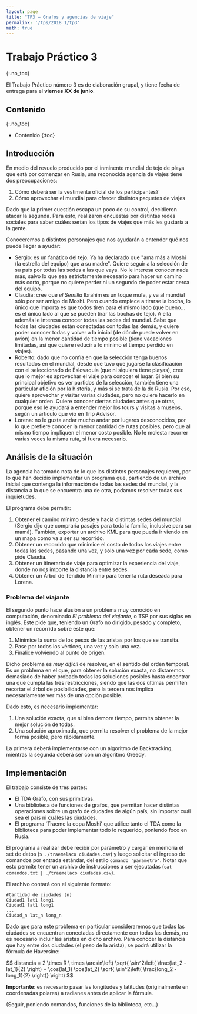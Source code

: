 ```yaml
---
layout: page
title: "TP3 – Grafos y agencias de viaje"
permalink: '/tps/2018_1/tp3'
math: true
---
```


Trabajo Práctico 3
================
{:.no_toc}

El Trabajo Práctico número 3 es de elaboración grupal, y tiene fecha de entrega
para el **viernes XX de junio**.

Contenido
---------
{:.no_toc}

* Contenido
{:toc}


## Introducción

En medio del revuelo producido por el inminente mundial de tejo de playa que está por comenzar en Rusia, 
una reconocida agencia de viajes tiene dos preocupaciones:

1. Cómo deberá ser la vestimenta oficial de los participantes?
1. Cómo aprovechar el mundial para ofrecer distintos paquetes de viajes

Dado que la primer cuestión escapa un poco de su control, decidieron atacar la segunda. Para esto, 
realizaron encuestas por distintas redes sociales para saber cuáles serían los tipos de viajes que más
les gustaría a la gente. 

Conoceremos a distintos personajes que nos ayudarán a entender qué nos puede llegar a ayudar: 

* Sergio: es un fanático del tejo. Ya ha declarado que "ama más a Moshi (la estrella del equipo) que a su madre". 
Quiere seguir a la selección de su país por todas las sedes a las que vaya. No le interesa conocer nada más, salvo 
lo que sea estrictamente necesario para hacer un camino más corto, porque no quiere perder ni un segundo de poder 
estar cerca del equipo. 
* Claudia: cree que _el Semilla_ Ibrahim es un toque mufa, y va al mundial sólo por ser amigo de Moshi. Pero cuando 
empiece a tirarse la bocha, lo único que importa es que todos tiren para el mismo lado (que bueno... es el único lado 
al que se pueden tirar las bochas de tejo). A ella además le interesa conocer todas las sedes del mundial. Sabe que todas 
las ciudades están conectadas con todas las demás, y quiere poder conocer todas y volver a la inicial (de dónde puede 
volver en avión) en la menor cantidad de tiempo posible (tiene vacaciones limitadas, así que quiere reducir a lo mínimo el
tiempo perdido en viajes).
* Roberto: dado que no confía en que la selección tenga buenos resultados en el mundial, desde que tuvo que jugarse la 
clasificación con el seleccionado de Eslovaquia (que ni siquiera tiene playas), cree que lo mejor es aprovechar el viaje para 
conocer el lugar.  Si bien su principal objetivo es ver partidos de la selección, también tiene una particular afición por la 
historia, y más si se trata de la de Rusia. Por eso, quiere aprovechar y visitar varias ciudades, pero no quiere hacerlo
en cualquier orden. Quiere conocer ciertas ciudades antes que otras, porque eso le ayudará a entender mejor los tours y 
visitas a museos, según un artículo que vio en Trip Advisor. 
* Lorena: no le gusta andar mucho andar por lugares desconocidos, por lo que prefiere conocer la menor cantidad de rutas posibles, pero que al mismo tiempo impliquen el menor costo posible. No le molesta recorrer varias veces la misma ruta, 
si fuera necesario. 

## Análisis de la situación

La agencia ha tomado nota de lo que los distintos personajes requieren, por lo que han decidio implementar un programa
que, partiendo de un archivo inicial que contenga la información de todas las sedes del mundial, y la distancia a la que
se encuentra una de otra, podamos resolver todas sus inquietudes. 

El programa debe permitir: 

1. Obtener el camino mínimo desde y hacia distintas sedes del mundial (Sergio dijo que compraría pasajes para toda la 
familia, inclusive para su mamá). También, exportar un archivo KML para que pueda ir viendo en un mapa como va a ser su 
recorrido.
1. Obtener un recorrido que minimice el costo de todos los viajes entre todas las sedes, pasando una vez, y solo una vez por 
cada sede, como pide Claudia. 
1. Obtener un itinerario de viaje para optimizar la experiencia del viaje, donde no nos importe la distancia entre sedes. 
1. Obtener un Árbol de Tendido Mínimo para tener la ruta deseada para Lorena. 

### Problema del viajante

El segundo punto hace alusión a un problema muy conocido en computación, denominado _El problema del viajante_, o TSP por sus 
siglas en inglés. Este pide que, teniendo un Grafo no dirigido, pesado y completo, obtener un recorrido sobre este que: 
1. Minimice la suma de los pesos de las aristas por los que se transita. 
1. Pase por todos los vértices, una vez y solo una vez. 
1. Finalice volviendo al punto de origen. 

Dicho problema es _muy difícil_ de resolver, en el sentido del orden temporal. Es un problema en el que, para obtener la 
solución exacta, no distaremos demasiado de haber probado todas las soluciones posibles hasta encontrar una que cumpla las 
tres restricciones, siendo que las dos últimas permiten recortar el árbol de posibilidades, pero la tercera nos implica 
necesariamente ver más de una opción posible.

Dado esto, es necesario implementar: 
1. Una solución exacta, que si bien demore tiempo, permita obtener la mejor solución de todas. 
1. Una solución aproximada, que permita resolver el problema de la mejor forma posible, pero rápidamente.

La primera deberá implementarse con un algoritmo de Backtracking, mientras la segunda deberá ser con un algoritmo Greedy. 

## Implementación

El trabajo consiste de tres partes: 
* El TDA Grafo, con sus primitivas. 
* Una biblioteca de funciones de grafos, que permitan hacer distintas operaciones sobre un grafo de ciudades de algún 
país, sin importar cuál sea el país ni cuáles las ciudades. 
* El programa 'Traeme la copa Moshi' que utilice tanto el TDA como la biblioteca para poder implementar todo lo requerido, 
poniendo foco en Rusia.

El programa a realizar debe recibir por parámetro y cargar en memoria el set de datos (`$ ./traemelaco ciudades.csv`) y luego 
solicitar el ingreso de comandos por entrada estándar, del estilo `comando 'parametro'`. Notar que esto permite tener un 
archivo de instrucciones a ser ejecutadas (`cat comandos.txt | ./traemelaco ciudades.csv`).

El archivo contará con el siguiente formato: 
```
#Cantidad de ciudades (n)
Ciudad1 lat1 long1
Ciudad1 lat1 long1
...
Ciudad_n lat_n long_n
```

Dado que para este problema en particular consideraremos que todas las ciudades se encuentran conectadas directamente con
todas las demás, no es necesario incluir las aristas en dicho archivo. Para conocer la distancia que hay entre dos ciudades
(el peso de la arista), se podrá utilizar la fórmula de Haversine: 

$$ distancia = 2 \times R \ times \arcsin\left( \sqrt{ \sin^2\left( \frac{lat_2 - lat_1}{2} \right) + \cos(lat_1) \cos(lat_2) \sqrt{ \sin^2\left( \frac{long_2 - long_1}{2} \right)} \right) $$

**Importante**: es necesario pasar las longitudes y latitudes (originalmente en coordenadas polares) a radianes antes de aplicar la fórmula. 

(Seguir, poniendo comandos, funciones de la biblioteca, etc...)
